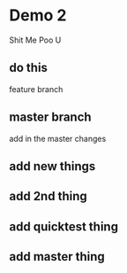 # Demo 2

Shit Me
Poo U

## do this 
feature branch
## master branch
add in the master changes
## add new things
## add 2nd thing
## add quicktest thing
## add master thing